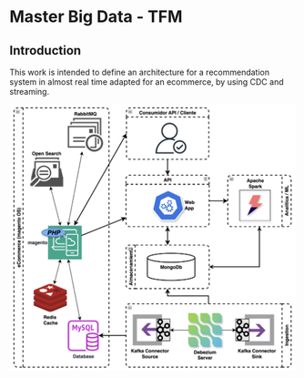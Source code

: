 # Master Big Data - TFM

## Introduction
This work is intended to define an architecture for a recommendation system
in almost real time adapted for an ecommerce, by using CDC and streaming.

![](./docs/images/overview.png)
